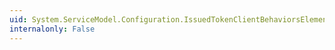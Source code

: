 ```yaml
---
uid: System.ServiceModel.Configuration.IssuedTokenClientBehaviorsElement.#ctor
internalonly: False
---
```

